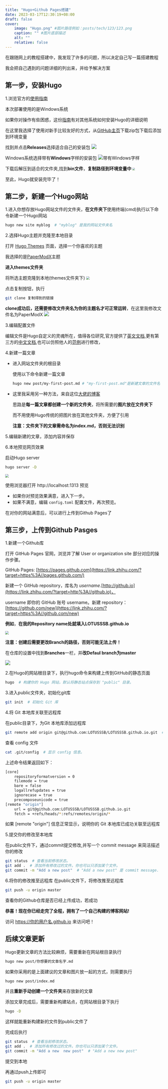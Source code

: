 ```yaml
---
title: "Hugo+Github Pages搭建"
date: 2023-03-17T12:30:19+08:00
draft: false
cover:
    image: "Hugo.png" #图片路径例如：posts/tech/123/123.png
    caption: "" #图片底部描述
    alt: ""
    relative: false
---
```



在跟随网上的教程搭建中，我发现了许多的问题，所以决定自己写一篇搭建教程

我会把自己遇到的问题详细的列出来，并给予解决方案

## 第一步，安装Hugo

1.浏览官方的[使用指南](https://gohugo.io/installation/)

本次部署使用的是Windows系统

如果你对操作有些困惑，这份[指南](https://gohugo.io/installation/)有对其他系统如何安装Hugo的详细说明

在这里我选择了使用对新手比较友好的方式，从[GitHub主页](https://github.com/gohugoio/hugo)下载zip包下载后添加到环境变量

找到并点击**Releases**选择适合自己的安装包
![](20230317144933.png)

Windows系统选择带有**Windows**字样的安装包
![带有Windows字样](20230317145158.png)

下载后解压到适合的文件夹,找到**bin文件**，**复制路径到环境变量中**
<img src="20230317145641.png" style="zoom: 50%;" />

至此，Hugo就安装完毕了！

## 第二步，新建一个Hugo网站

1.进入你想存放Hugo网站文件的文件夹，**在文件夹下**使用终端(cmd)执行以下命令新建一个Hugo网站

```bash
hugo new site myblog  # "myblog" 是我的网站文件夹名
```

2.选择Hugo主题并克隆至本地目录

打开 [Hugo Themes](https://themes.gohugo.io/) 页面，选择一个你喜欢的主题

我选择的是[PaperModX](https://github.com/kahnwong/hugo-PaperModX)主题

**进入themes文件夹**

将所选主题克隆到本地(themes文件夹下)
<img src="20230317151600.png" style="zoom: 67%;" />

点击复制按钮，执行

```bash
git clone 复制得到的链接
```

**clone成功后，还需要修改文件夹名为你的主题名才可正常运转**，在这里我修改文件名为PaperModX
![](20230317152600.png)

3.编辑配置文件

编辑文件是Hugo自定义的灵魂所在，值得各位研究,官方提供了[英文文档](https://adityatelange.github.io/hugo-PaperMod/),更有第三方的[中文文档](https://note.ftls.xyz/papermod/),也可以仿照他人的[范例](https://adityatelange.github.io/hugo-PaperMod/)进行修改，

4.新建一篇文章

- 进入网站文件夹的根目录

  使用以下命令新建一篇文章

  ```bash
  hugo new post/my-first-post.md # "my-first-post.md"是新建文章的文件名
  ```
  
- 这里我采用另一种方法，来自这位[大佬的博客](https://wrong.wang/blog/20190301-%E6%9C%AC%E7%AB%99%E5%BC%95%E7%94%A8%E5%9B%BE%E7%89%87%E7%9A%84%E9%A1%BA%E6%BB%91%E6%B5%81%E7%A8%8B/)

  思路是**每一篇文章都创建一个新的文件夹**，将所需要的**图片放在文件夹下**

  而不用使用Hugo传统的把图片放在其他文件夹，方便了引用

  **注意：文件夹下的文章需命名为index.md，否则无法识别**

5.编辑新建的文章，添加内容并保存

6.本地预览网页效果

启动Hugo server

```bash
hugo server -D
```
<img src="20230317155100.png" style="zoom: 67%;" />

使用浏览器打开 http://localhost:1313 预览

- 如果你对预览效果满意，进入下一步。
- 如果不满意，编辑 `config.toml` 配置文件，再次预览。



在对你的网站满意后，可以进行上传到Github Pages了

## 第三步，上传到Github Pasges

1.新建一个Github库

打开 GitHub Pages 官网，浏览并了解 User or organization site 部分对应的操作步骤。

GitHub Pages: [https://pages.github.com](https://link.zhihu.com/?target=https%3A//pages.github.com/)

新建一个 GitHub repository，库名为 *username*.[http://github.io](https://link.zhihu.com/?target=http%3A//github.io)，

username 即你的 GitHub 账号 username。新建 repository：[https://github.com/new](https://link.zhihu.com/?target=https%3A//github.com/new)

**例如**，**在我的Repository name处就填入LOTUSSSB.github.io**

<img src="20230317160242.png" style="zoom:67%;" />



**注意：创建后需要更改Branch的路径，否则可能无法上传！**

在仓库的设置中找到**Branches**一栏，并**改Defaul branch为master**

![](20230317161002.png)

2.在Hugo的网站根目录下，执行hugo命令来构建上传到GitHub的静态页面

```bash
hugo  # 构建你的 Hugo 网站，默认将静态站点保存到 "public" 目录。
```

3.进入public文件夹，初始化git库
```bash
git init  # 初始化 Git 库
```


4.将 Git 本地库关联至远程库

在public目录下，为Git 本地库添加远程库
```bash
git remote add origin git@github.com:LOTUSSSB/LOTUSSSB.github.io.git  # "LOTUSSSB/LOTUSSSB.github.io.git" 代表 "your-github-id/your-github-id.github.io.git"。
```

查看 config 文件
```bash
cat .git/config  # 显示 config 信息。
```

上述命令结果返回如下：
```bash
[core]
    repositoryformatversion = 0
    filemode = true
    bare = false
    logallrefupdates = true
    ignorecase = true
    precomposeunicode = true
[remote "origin"]
    url = git@github.com:LOTUSSSB/LOTUSSSB.github.io.git
    fetch = +refs/heads/*:refs/remotes/origin/*
```
如果 [remote "origin"] 信息正常显示，说明你的 Git 本地库已成功关联至远程库

5.提交你的修改至本地库

在public文件下，通过commit提交修改,并写一个 commit message 来简洁描述你的修改

```bash
git status  # 查看当前修改状态。
git add .  # 添加所有修改过的文件。你也可以只添加某个文件。
git commit -m "Add a new post"  # "Add a new post" 是 commit message.
```

6.将你的修改推至远程库
在public文件下，将修改推至远程库
```bash
git push -u origin master
```
查看你的Github仓库是否已经上传成功，若成功

**恭喜！现在你已经走完了全程，拥有了一个自己构建的博客网站!**

访问 https://你的用户名.github.io 来访问吧！

## 后续文章更新
Hugo更新文章的方法比较麻烦，需要重新在网站根目录执行
```bash
hugo new post/你想要的文章名字.md
```
如果你采用的是上面建议的文章和图片放一起的方式，则需要执行
```bash
hugo new post/index.md
```
并且**重新手动创建一个文件夹**来存放新的文章

添加文章完成后，需要重新构建站点，在网站根目录下执行
```bash
hugo -D
```
这样就能重新构建新的文件到public文件了

完成后执行
```bash
git status  # 查看当前修改状态。
git add .  # 添加所有修改过的文件。你也可以只添加某个文件。
git commit -m "Add a new  new post"  # "Add a new new post" 
```
提交到本地

再通过push上传即可
```bash
git push -u origin master
````